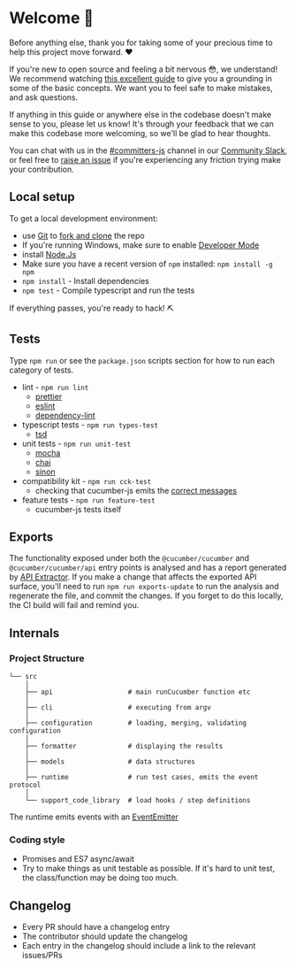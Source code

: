 # Welcome 💖

Before anything else, thank you for taking some of your precious time to help this project move forward. ❤️

If you're new to open source and feeling a bit nervous 😳, we understand! We recommend watching [this excellent guide](https://egghead.io/talks/git-how-to-make-your-first-open-source-contribution)
to give you a grounding in some of the basic concepts. We want you to feel safe to make mistakes, and ask questions.

If anything in this guide or anywhere else in the codebase doesn't make sense to you, please let us know! It's through your feedback that we can make this codebase more welcoming, so we'll be glad to hear thoughts.

You can chat with us in the [#committers-js](https://cucumberbdd.slack.com/archives/C612KCP1P) channel in our [Community Slack], or feel free to [raise an issue] if you're experiencing any friction trying make your contribution.

## Local setup

To get a local development environment:

* use [Git] to [fork and clone] the repo
* If you're running Windows, make sure to enable [Developer Mode]
* install [Node.Js](https://nodejs.org/en/)
* Make sure you have a recent version of `npm` installed: `npm install -g npm`
* `npm install` - Install dependencies
* `npm test` - Compile typescript and run the tests

If everything passes, you're ready to hack! ⛏

## Tests

Type `npm run` or see the `package.json` scripts section for how to run each category of tests.

* lint - `npm run lint`
  * [prettier](https://github.com/prettier/prettier)
  * [eslint](https://eslint.org/)
  * [dependency-lint](https://github.com/charlierudolph/dependency-lint)
* typescript tests - `npm run types-test`
  * [tsd](https://github.com/SamVerschueren/tsd)
* unit tests - `npm run unit-test`
  * [mocha](https://mochajs.org/)
  * [chai](https://www.chaijs.com/)
  * [sinon](https://sinonjs.org/)
* compatibility kit - `npm run cck-test`
  * checking that cucumber-js emits the [correct messages](https://github.com/cucumber/compatibility-kit)
* feature tests - `npm run feature-test`
  * cucumber-js tests itself

## Exports

The functionality exposed under both the `@cucumber/cucumber` and `@cucumber/cucumber/api` entry points is analysed and has a report generated by [API Extractor](https://api-extractor.com/). If you make a change that affects the exported API surface, you'll need to run `npm run exports-update` to run the analysis and regenerate the file, and commit the changes. If you forget to do this locally, the CI build will fail and remind you. 

## Internals

### Project Structure

```
└── src
    │
    ├── api                   # main runCucumber function etc
    │
    ├── cli                   # executing from argv
    │
    ├── configuration         # loading, merging, validating configuration
    │
    ├── formatter             # displaying the results
    │
    ├── models                # data structures
    │
    ├── runtime               # run test cases, emits the event protocol
    │
    └── support_code_library  # load hooks / step definitions
```

The runtime emits events with an [EventEmitter](https://nodejs.org/api/events.html#events_class_eventemitter)

### Coding style

* Promises and ES7 async/await
* Try to make things as unit testable as possible. If it's hard to unit test, the class/function may be doing too much.

## Changelog

* Every PR should have a changelog entry
* The contributor should update the changelog
* Each entry in the changelog should include a link to the relevant issues/PRs

[Community Slack]: https://cucumber.io/community#slack
[raise an issue]: https://github.com/cucumber/cucumber-js/issues/new/choose
[Developer Mode]: https://docs.microsoft.com/en-us/windows/apps/get-started/developer-mode-features-and-debugging
[fork and clone]: https://docs.github.com/en/get-started/quickstart/fork-a-repo
[Git]: https://docs.github.com/en/get-started/quickstart/set-up-git
